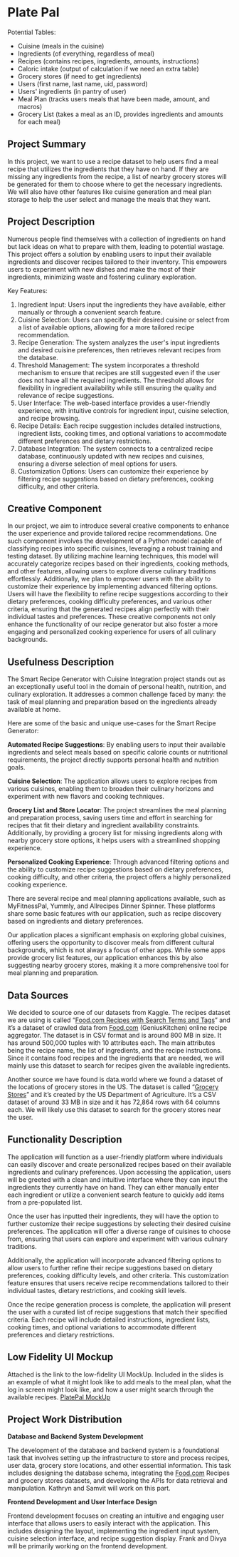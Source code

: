 # Plate Pal

Potential Tables:

- Cuisine (meals in the cuisine)
- Ingredients (of everything, regardless of meal)
- Recipes (contains recipes, ingredients, amounts, instructions)
- Caloric intake (output of calculation if we need an extra table)
- Grocery stores (if need to get ingredients)
- Users (first name, last name, uid, password)
- Users' ingredients (in pantry of user)
- Meal Plan (tracks users meals that have been made, amount, and macros)
- Grocery List (takes a meal as an ID, provides ingredients and amounts for each meal)

## Project Summary 

In this project, we want to use a recipe dataset to help users find a meal recipe that utilizes the ingredients that they have on hand. If they are missing any ingredients from the recipe, a list of nearby grocery stores will be generated for them to choose where to get the necessary ingredients. We will also have other features like cuisine generation and meal plan storage to help the user select and manage the meals that they want.

## Project Description 

Numerous people find themselves with a collection of ingredients on hand but lack ideas on what to prepare with them, leading to potential wastage. This project offers a solution by enabling users to input their available ingredients and discover recipes tailored to their inventory. This empowers users to experiment with new dishes and make the most of their ingredients, minimizing waste and fostering culinary exploration.

Key Features:

1. Ingredient Input: Users input the ingredients they have available, either manually or through a convenient search feature.
2. Cuisine Selection: Users can specify their desired cuisine or select from a list of available options, allowing for a more tailored recipe recommendation.
3. Recipe Generation: The system analyzes the user's input ingredients and desired cuisine preferences, then retrieves relevant recipes from the database.
4. Threshold Management: The system incorporates a threshold mechanism to ensure that recipes are still suggested even if the user does not have all the required ingredients. The threshold allows for flexibility in ingredient availability while still ensuring the quality and relevance of recipe suggestions.
5. User Interface: The web-based interface provides a user-friendly experience, with intuitive controls for ingredient input, cuisine selection, and recipe browsing.
6. Recipe Details: Each recipe suggestion includes detailed instructions, ingredient lists, cooking times, and optional variations to accommodate different preferences and dietary restrictions.
7. Database Integration: The system connects to a centralized recipe database, continuously updated with new recipes and cuisines, ensuring a diverse selection of meal options for users.
8. Customization Options: Users can customize their experience by filtering recipe suggestions based on dietary preferences, cooking difficulty, and other criteria.

## Creative Component 

In our project, we aim to introduce several creative components to enhance the user experience and provide tailored recipe recommendations. One such component involves the development of a Python model capable of classifying recipes into specific cuisines, leveraging a robust training and testing dataset. By utilizing machine learning techniques, this model will accurately categorize recipes based on their ingredients, cooking methods, and other features, allowing users to explore diverse culinary traditions effortlessly. Additionally, we plan to empower users with the ability to customize their experience by implementing advanced filtering options. Users will have the flexibility to refine recipe suggestions according to their dietary preferences, cooking difficulty preferences, and various other criteria, ensuring that the generated recipes align perfectly with their individual tastes and preferences. These creative components not only enhance the functionality of our recipe generator but also foster a more engaging and personalized cooking experience for users of all culinary backgrounds.

## Usefulness Description 

The Smart Recipe Generator with Cuisine Integration project stands out as an exceptionally useful tool in the domain of personal health, nutrition, and culinary exploration. It addresses a common challenge faced by many: the task of meal planning and preparation based on the ingredients already available at home.

Here are some of the basic and unique use-cases for the Smart Recipe Generator:

**Automated Recipe Suggestions**: By enabling users to input their available ingredients and select meals based on specific calorie counts or nutritional requirements, the project directly supports personal health and nutrition goals.

**Cuisine Selection**: The application allows users to explore recipes from various cuisines, enabling them to broaden their culinary horizons and experiment with new flavors and cooking techniques.

**Grocery List and Store Locator**: The project streamlines the meal planning and preparation process, saving users time and effort in searching for recipes that fit their dietary and ingredient availability constraints. Additionally, by providing a grocery list for missing ingredients along with nearby grocery store options, it helps users with a streamlined shopping experience.

**Personalized Cooking Experience**: Through advanced filtering options and the ability to customize recipe suggestions based on dietary preferences, cooking difficulty, and other criteria, the project offers a highly personalized cooking experience.

There are several recipe and meal planning applications available, such as MyFitnessPal, Yummly, and Allrecipes Dinner Spinner. These platforms share some basic features with our application, such as recipe discovery based on ingredients and dietary preferences.

Our application places a significant emphasis on exploring global cuisines, offering users the opportunity to discover meals from different cultural backgrounds, which is not always a focus of other apps. While some apps provide grocery list features, our application enhances this by also suggesting nearby grocery stores, making it a more comprehensive tool for meal planning and preparation.

## Data Sources 

We decided to source one of our datasets from Kaggle. The recipes dataset we are using is called “[Food.com Recipes with Search Terms and Tags](https://www.kaggle.com/datasets/shuyangli94/foodcom-recipes-with-search-terms-and-tags)” and it’s a dataset of crawled data from [Food.com](http://food.com/) (GeniusKitchen) online recipe aggregator. The dataset is in CSV format and is around 800 MB in size. It has around 500,000 tuples with 10 attributes each. The main attributes being the recipe name, the list of ingredients, and the recipe instructions. Since it contains food recipes and the ingredients that are needed, we will mainly use this dataset to search for recipes given the available ingredients.

Another source we have found is data.world where we found a dataset of the locations of grocery stores in the US. The dataset is called “[Grocery Stores](https://data.world/usda/grocery-stores)” and it’s created by the US Department of Agriculture. It’s a CSV dataset of around 33 MB in size and it has 72,864 rows with 64 columns each. We will likely use this dataset to search for the grocery stores near the user.

## Functionality Description 

The application will function as a user-friendly platform where individuals can easily discover and create personalized recipes based on their available ingredients and culinary preferences. Upon accessing the application, users will be greeted with a clean and intuitive interface where they can input the ingredients they currently have on hand. They can either manually enter each ingredient or utilize a convenient search feature to quickly add items from a pre-populated list.

Once the user has inputted their ingredients, they will have the option to further customize their recipe suggestions by selecting their desired cuisine preferences. The application will offer a diverse range of cuisines to choose from, ensuring that users can explore and experiment with various culinary traditions.

Additionally, the application will incorporate advanced filtering options to allow users to further refine their recipe suggestions based on dietary preferences, cooking difficulty levels, and other criteria. This customization feature ensures that users receive recipe recommendations tailored to their individual tastes, dietary restrictions, and cooking skill levels.

Once the recipe generation process is complete, the application will present the user with a curated list of recipe suggestions that match their specified criteria. Each recipe will include detailed instructions, ingredient lists, cooking times, and optional variations to accommodate different preferences and dietary restrictions.

## Low Fidelity UI Mockup 
Attached is the link to the low-fidelity UI MockUp. Included in the slides is an example of what it might look like to add meals to the meal plan, what the log in screen might look like, and how a user might search through the available recipes. 
[PlatePal MockUp](https://github.com/cs411-alawini/sp24-cs411-team075-GroupProject/blob/main/doc/PlatePal_UI_MockUP.pdf)

## Project Work Distribution 

**Database and Backend System Development**

The development of the database and backend system is a foundational task that involves setting up the infrastructure to store and process recipes, user data, grocery store locations, and other essential information. This task includes designing the database schema, integrating the [Food.com](http://food.com/) Recipes and grocery stores datasets, and developing the APIs for data retrieval and manipulation. Kathryn and Samvit will work on this part.

**Frontend Development and User Interface Design**

Frontend development focuses on creating an intuitive and engaging user interface that allows users to easily interact with the application. This includes designing the layout, implementing the ingredient input system, cuisine selection interface, and recipe suggestion display. Frank and Divya will be primarily working on the frontend development.
